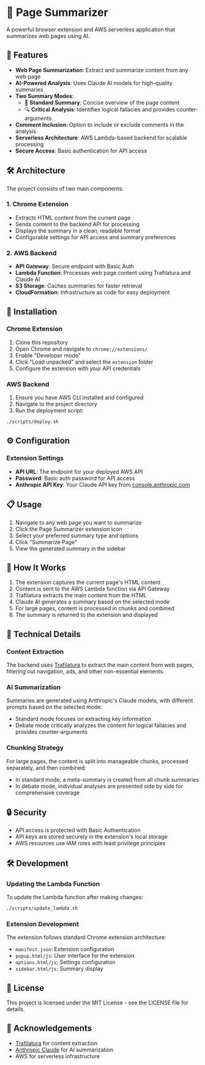 # 📄 Page Summarizer

A powerful browser extension and AWS serverless application that summarizes web pages using AI.

## 🌟 Features

- **Web Page Summarization**: Extract and summarize content from any web page
- **AI-Powered Analysis**: Uses Claude AI models for high-quality summaries
- **Two Summary Modes**:
  - 📝 **Standard Summary**: Concise overview of the page content
  - 🔍 **Critical Analysis**: Identifies logical fallacies and provides counter-arguments
- **Comment Inclusion**: Option to include or exclude comments in the analysis
- **Serverless Architecture**: AWS Lambda-based backend for scalable processing
- **Secure Access**: Basic authentication for API access

## 🛠️ Architecture

The project consists of two main components:

### 1. Chrome Extension

- Extracts HTML content from the current page
- Sends content to the backend API for processing
- Displays the summary in a clean, readable format
- Configurable settings for API access and summary preferences

### 2. AWS Backend

- **API Gateway**: Secure endpoint with Basic Auth
- **Lambda Function**: Processes web page content using Trafilatura and Claude AI
- **S3 Storage**: Caches summaries for faster retrieval
- **CloudFormation**: Infrastructure as code for easy deployment

## 🚀 Installation

### Chrome Extension

1. Clone this repository
2. Open Chrome and navigate to `chrome://extensions/`
3. Enable "Developer mode"
4. Click "Load unpacked" and select the `extension` folder
5. Configure the extension with your API credentials

### AWS Backend

1. Ensure you have AWS CLI installed and configured
2. Navigate to the project directory
3. Run the deployment script:

```bash
./scripts/deploy.sh
```

## ⚙️ Configuration

### Extension Settings

- **API URL**: The endpoint for your deployed AWS API
- **Password**: Basic auth password for API access
- **Anthropic API Key**: Your Claude API key from [console.anthropic.com](https://console.anthropic.com)

## 📋 Usage

1. Navigate to any web page you want to summarize
2. Click the Page Summarizer extension icon
3. Select your preferred summary type and options
4. Click "Summarize Page"
5. View the generated summary in the sidebar

## 🔄 How It Works

1. The extension captures the current page's HTML content
2. Content is sent to the AWS Lambda function via API Gateway
3. Trafilatura extracts the main content from the HTML
4. Claude AI generates a summary based on the selected mode
5. For large pages, content is processed in chunks and combined
6. The summary is returned to the extension and displayed

## 🧩 Technical Details

### Content Extraction

The backend uses [Trafilatura](https://github.com/adbar/trafilatura) to extract the main content from web pages, filtering out navigation, ads, and other non-essential elements.

### AI Summarization

Summaries are generated using Anthropic's Claude models, with different prompts based on the selected mode:
- Standard mode focuses on extracting key information
- Debate mode critically analyzes the content for logical fallacies and provides counter-arguments

### Chunking Strategy

For large pages, the content is split into manageable chunks, processed separately, and then combined:
- In standard mode, a meta-summary is created from all chunk summaries
- In debate mode, individual analyses are presented side by side for comprehensive coverage

## 🔒 Security

- API access is protected with Basic Authentication
- API keys are stored securely in the extension's local storage
- AWS resources use IAM roles with least privilege principles

## 🛠️ Development

### Updating the Lambda Function

To update the Lambda function after making changes:

```bash
./scripts/update_lambda.sh
```

### Extension Development

The extension follows standard Chrome extension architecture:
- `manifest.json`: Extension configuration
- `popup.html/js`: User interface for the extension
- `options.html/js`: Settings configuration
- `sidebar.html/js`: Summary display

## 📜 License

This project is licensed under the MIT License - see the LICENSE file for details.

## 🙏 Acknowledgements

- [Trafilatura](https://github.com/adbar/trafilatura) for content extraction
- [Anthropic Claude](https://www.anthropic.com/claude) for AI summarization
- AWS for serverless infrastructure
